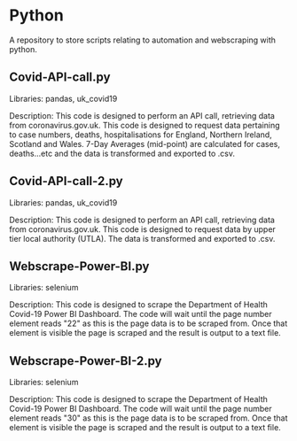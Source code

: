 # Python
A repository to store scripts relating to automation and webscraping with python.

## Covid-API-call.py 

Libraries: pandas, uk_covid19

Description: This code is designed to perform an API call, retrieving data from coronavirus.gov.uk. This code is designed to request data pertaining to case numbers, deaths, hospitalisations for England, Northern Ireland, Scotland and Wales. 7-Day Averages (mid-point) are calculated for cases, deaths...etc and the data is transformed and exported to .csv.

## Covid-API-call-2.py 

Libraries: pandas, uk_covid19

Description: This code is designed to perform an API call, retrieving data from coronavirus.gov.uk. This code is designed to request data by upper tier local authority (UTLA). The data is transformed and exported to .csv.

## Webscrape-Power-BI.py

Libraries: selenium

Description: This code is designed to scrape the Department of Health Covid-19 Power BI Dashboard. The code will wait until the page number element reads "22" as this is the page data is to be scraped from. Once that element is visible the page is scraped and the result is output to a text file. 

## Webscrape-Power-BI-2.py

Libraries: selenium

Description: This code is designed to scrape the Department of Health Covid-19 Power BI Dashboard. The code will wait until the page number element reads "30" as this is the page data is to be scraped from. Once that element is visible the page is scraped and the result is output to a text file. 

